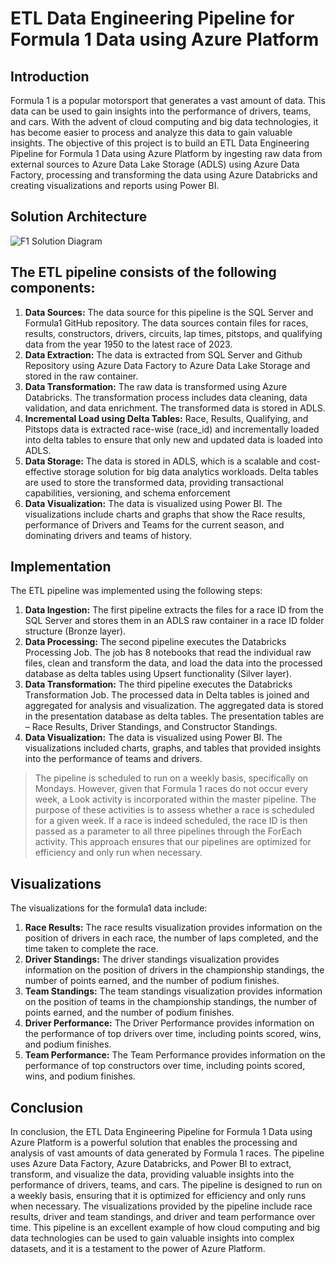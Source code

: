 # ETL Data Engineering Pipeline for Formula 1 Data using Azure Platform

## Introduction
Formula 1 is a popular motorsport that generates a vast amount of data. This data can be used to gain insights into the performance of drivers, teams, and cars. With the advent of cloud computing and big data technologies, it has become easier to process and analyze this data to gain valuable insights. The objective of this project is to build an ETL Data Engineering Pipeline for Formula 1 Data using Azure Platform by ingesting raw data from external sources to Azure Data Lake Storage (ADLS) using Azure Data Factory, processing and transforming the data using Azure Databricks and creating visualizations and reports using Power BI.


## Solution Architecture

![F1 Solution Diagram](https://github.com/Shakti93/formula1-project/assets/84408451/73490a10-4d57-4908-8169-fa901a77ddab)



## The ETL pipeline consists of the following components: 
1. **Data Sources:** The data source for this pipeline is the SQL Server and Formula1 GitHub repository. The data sources contain files for races, results, constructors, drivers, circuits, lap times, pitstops, and qualifying data from the year 1950 to the latest race of 2023. 
2. **Data Extraction:** The data is extracted from SQL Server and Github Repository using Azure Data Factory to Azure Data Lake Storage and stored in the raw container. 
3. **Data Transformation:** The raw data is transformed using Azure Databricks. The transformation process includes data cleaning, data validation, and data enrichment. The transformed data is stored in ADLS. 
4. **Incremental Load using Delta Tables:** Race, Results, Qualifying, and Pitstops data is extracted race-wise (race_id) and incrementally loaded into delta tables to ensure that only new and updated data is loaded into ADLS.  
5. **Data Storage:** The data is stored in ADLS, which is a scalable and cost-effective storage solution for big data analytics workloads. Delta tables are used to store the transformed data, providing transactional capabilities, versioning, and schema enforcement 
6. **Data Visualization:** The data is visualized using Power BI. The visualizations include charts and graphs that show the Race results, performance of Drivers and Teams for the current season, and dominating drivers and teams of history. 


## Implementation 
The ETL pipeline was implemented using the following steps: 

1. **Data Ingestion:** The first pipeline extracts the files for a race ID from the SQL Server and stores them in an ADLS raw container in a race ID folder structure (Bronze layer). 
2. **Data Processing:** The second pipeline executes the Databricks Processing Job. The job has 8 notebooks that read the individual raw files, clean and transform the data, and load the data into the processed database as delta tables using Upsert functionality (Silver layer).  
3. **Data Transformation:** The third pipeline executes the Databricks Transformation Job. The processed data in Delta tables is joined and aggregated for analysis and visualization. The aggregated data is stored in the presentation database as delta tables. The presentation tables are – Race Results, Driver Standings, and Constructor Standings. 
4. **Data Visualization:** The data is visualized using Power BI. The visualizations included charts, graphs, and tables that provided insights into the performance of teams and drivers. 


>
> The pipeline is scheduled to run on a weekly basis, specifically on Mondays. However, given that Formula 1 races do not occur every week, a Look activity is incorporated within the master pipeline. The purpose of these activities is to assess whether a race is scheduled for a given week. If a race is indeed scheduled, the race ID is then passed as a parameter to all three pipelines through the ForEach activity. This approach ensures that our pipelines are optimized for efficiency and only run when necessary. 
>


## Visualizations 
The visualizations for the formula1 data include: 

1. **Race Results:** The race results visualization provides information on the position of drivers in each race, the number of laps completed, and the time taken to complete the race. 
2. **Driver Standings:** The driver standings visualization provides information on the position of drivers in the championship standings, the number of points earned, and the number of podium finishes. 
3. **Team Standings:** The team standings visualization provides information on the position of teams in the championship standings, the number of points earned, and the number of podium finishes. 
4. **Driver Performance:** The Driver Performance provides information on the performance of top drivers over time, including points scored, wins, and podium finishes. 
5. **Team Performance:** The Team Performance provides information on the performance of top constructors over time, including points scored, wins, and podium finishes. 


## Conclusion 
In conclusion, the ETL Data Engineering Pipeline for Formula 1 Data using Azure Platform is a powerful solution that enables the processing and analysis of vast amounts of data generated by Formula 1 races. The pipeline uses Azure Data Factory, Azure Databricks, and Power BI to extract, transform, and visualize the data, providing valuable insights into the performance of drivers, teams, and cars. The pipeline is designed to run on a weekly basis, ensuring that it is optimized for efficiency and only runs when necessary. The visualizations provided by the pipeline include race results, driver and team standings, and driver and team performance over time. This pipeline is an excellent example of how cloud computing and big data technologies can be used to gain valuable insights into complex datasets, and it is a testament to the power of Azure Platform. 
